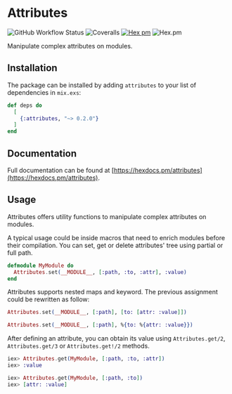 # Attributes

![GitHub Workflow Status](https://img.shields.io/github/workflow/status/danielefongo/attributes/ci)
![Coveralls](https://img.shields.io/coveralls/github/danielefongo/attributes/main)
[![Hex pm](http://img.shields.io/hexpm/v/attributes.svg?style=flat)](https://hex.pm/packages/attributes)
![Hex.pm](https://img.shields.io/hexpm/l/attributes)

Manipulate complex attributes on modules.

## Installation

The package can be installed by adding `attributes` to your list of dependencies in `mix.exs`:

```elixir
def deps do
  [
    {:attributes, "~> 0.2.0"}
  ]
end
```

## Documentation

Full documentation can be found at [https://hexdocs.pm/attributes](https://hexdocs.pm/attributes).

## Usage

Attributes offers utility functions to manipulate complex attributes on modules.

A typical usage could be inside macros that need to enrich modules before their compilation.
You can set, get or delete attributes' tree using partial or full path.

```elixir
defmodule MyModule do
  Attributes.set(__MODULE__, [:path, :to, :attr], :value)
end
```

Attributes supports nested maps and keyword.
The previous assignment could be rewritten as follow:

```elixir
Attributes.set(__MODULE__, [:path], [to: [attr: :value]])
```

```elixir
Attributes.set(__MODULE__, [:path], %{to: %{attr: :value}})
```

After defining an attribute, you can obtain its value using `Attributes.get/2`, `Attributes.get/3` or `Attributes.get!/2` methods.

```elixir
iex> Attributes.get(MyModule, [:path, :to, :attr])
iex> :value
```

```elixir
iex> Attributes.get(MyModule, [:path, :to])
iex> [attr: :value]
```

